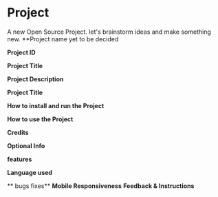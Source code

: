 # Project
A new Open Source Project.
let's brainstorm ideas and make something new. 
**Project name yet to be decided

**Project ID**

**Project Title**
  
**Project Description**
  
**Project Title**

**How to install and run the Project**

**How to use the Project**

**Credits**

**Optional Info**

**features**

**Language used**

** bugs fixes**
**Mobile Responsiveness**
**Feedback & Instructions**
